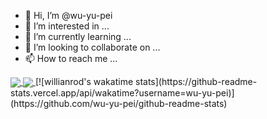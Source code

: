 - 👋 Hi, I’m @wu-yu-pei
- 👀 I’m interested in ...
- 🌱 I’m currently learning ...
- 💞️ I’m looking to collaborate on ...
- 📫 How to reach me ...
<a href="https://github.com/wu-yu-pei">
  <img align="center" src="https://github-readme-stats.vercel.app/api?username=wu-yu-pei&show_icons=true&theme=radical" />
</a>
<a href="https://github.com/wy-yu-pei">
  <img align="center" src="https://github-readme-stats.vercel.app/api/top-langs/?username=wu-yu-pei&layout=compact" />
</a>
[![willianrod's wakatime stats](https://github-readme-stats.vercel.app/api/wakatime?username=wu-yu-pei)](https://github.com/wu-yu-pei/github-readme-stats)
<!---
wu-yu-pei/wu-yu-pei is a ✨ special ✨ repository because its `README.md` (this file) appears on your GitHub profile.
You can click the Preview link to take a look at your changes.
--->
